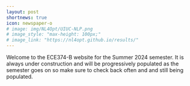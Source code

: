 ```yaml
---
layout: post
shortnews: true
icon: newspaper-o
# image: img/NL4Opt/UIUC-NLP.png
# image_style: "max-height: 100px;"
# image_link: "https://nl4opt.github.io/results/"
---
```


Welcome to the ECE374-B website for the Summer 2024 semester. It is always under construction and will be progressively populated as the semester goes on so make sure to check back often and and still being populated. 
